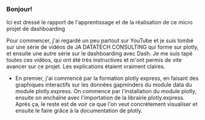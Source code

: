 ### Bonjour! 
Ici est dressé le rapport de l'apprentissage et de la réalisation de ce micro projet de dashboarding

Pour commencer, j'ai regardé un peu partout sur YouTube et je suis tombé sur une série de  vidéos de JA DATATECH CONSULTING qui forme sur plotly, et ensuite une autre série sur le dashboarding avec Dash. Je me suis tapé toutes ces vidéos, qui ont été très instructives et m'ont permis de vite avancer sur ce projet. Les explications étaient vraiment claires.

- En premier, j'ai commencé par la formation plotly express, en faisant des graphiques interactifs sur les données gapminders du module data du module plotly.express.
 On commence par l'installation du module plotly, ensuite on enchaîne avec l'importation de la librairie plotly.express. Après ça, le reste est de voir ce que l'on veut concrètement visualiser  et ensuite le faire grâce à la documentation  de plotly.


